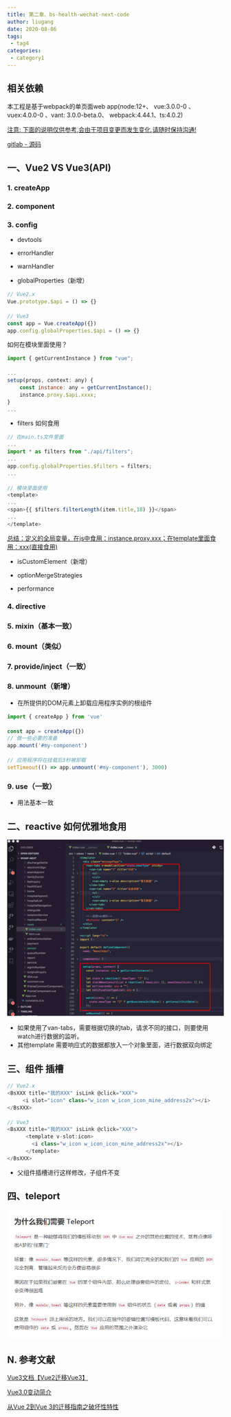 ```yaml
---
title: 第二章、bs-health-wechat-next-code
author: liugang
date: 2020-08-06
tags:
 - tag4
categories:
 - category1
---
```


<Boxx  changeTime="5000"/>  

## 相关依赖

本工程是基于webpack的单页面web app(node:12+、 vue:3.0.0-0 、vuex:4.0.0-0 、vant: 3.0.0-beta.0、 webpack:4.44.1、ts:4.0.2)

[ 注意: 下面的说明仅供参考,会由于项目变更而发生变化,请随时保持沟通! ]()

[gitlab - 源码](http://jkcs.bsoft.com.cn/bs-standard-repo/fore-end/wxmp-next)

## 一、Vue2 VS Vue3(API)

### 1. createApp

### 2. component

### 3. config

* devtools

* errorHandler

* warnHandler

* globalProperties（新增）

```javascript
// Vue2.x
Vue.prototype.$api = () => {}

// Vue3
const app = Vue.createApp({})
app.config.globalProperties.$api = () => {}

```

如何在模块里面使用？

```javascript
import { getCurrentInstance } from "vue";

...
setup(props, context: any) {
    const instance: any = getCurrentInstance();
    instance.proxy.$api.xxxx;
}
...

```

* filters 如何食用

```javascript
// 在main.ts文件里面
...
import * as filters from "./api/filters";
...
app.config.globalProperties.$filters = filters;
...

// 模块里面使用
<template>
...
<span>{{ $filters.filterLength(item.title,18) }}</span>
...
</template>
```

[ 总结：定义的全局变量，在js中食用：instance.proxy.xxx；在template里面食用：xxx(直接食用) ]()

* isCustomElement（新增）

* optionMergeStrategies

* performance

### 4. directive

### 5. mixin（基本一致）

### 6. mount（类似）

### 7. provide/inject（一致）

### 8. unmount（新增）

* 在所提供的DOM元素上卸载应用程序实例的根组件

```javascript
import { createApp } from 'vue'

const app = createApp({})
// 做一些必要的准备
app.mount('#my-component')

// 应用程序将在挂载后3秒被卸载
setTimeout(() => app.unmount('#my-component'), 3000)

```

### 9. use（一致）
* 用法基本一致

## 二、reactive 如何优雅地食用

![Image text](../assets/images/index/vue3-reactive.jpeg)

* 如果使用了van-tabs，需要根据切换的tab，请求不同的接口，则要使用watch进行数据的监听。
* 其他template 需要响应式的数据都放入一个对象里面，进行数据双向绑定

## 三、组件 插槽

```javascript
// Vue2.x
<BsXXX title="我的XXX" isLink @click="XXX">
     <i slot="icon" class="w_icon w_icon_icon_mine_address2x"></i>
</BsXXX>

// Vue3
<BsXXX title="我的XXX" isLink @click="XXX">
      <template v-slot:icon>
        <i class="w_icon w_icon_icon_mine_address2x"></i>
      </template>
</BsXXX>
```

* 父组件插槽进行这样修改，子组件不变

## 四、teleport

![Image text](../assets/images/index/teleport.png)


## N. 参考文献

[Vue3文档【Vue2迁移Vue3】](https://juejin.im/post/6858558735695937544#heading-18)

[Vue3.0变动简介](https://juejin.im/post/6859541760797442062)

[从Vue 2到Vue 3的迁移指南之破坏性特性](https://juejin.im/post/6859427370080665613#a-note-for-plugin-authors)
